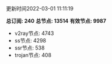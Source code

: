 更新时间2022-03-01 11:11:19

**总订阅: 240**
**总节点: 13514**
**有效节点: 9987**
- v2ray节点: 4743
- ss节点: 4298
- ssr节点: 538
- trojan节点: 408
